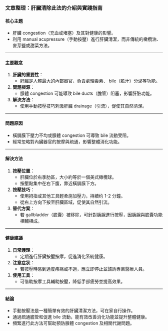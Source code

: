 ### 文章整理：肝臟清除此法的介紹與實踐指南

#### 核心主題  
- 肝臟 congestion（充血或堵塞）及其對健康的影響。  
- 利用 manual acupressure（手動按壓）進行肝臟清潔，而非傳統的橄欖油、麥芽鹽或甜菜方法。  

---

#### 主要觀念  
1. **肝臟的重要性**：  
   - 肝臟是人體最大的內部器官，負責處理毒素、 bile（膽汁）分泌等功能。  
2. **問題根源**：  
   - 腺體 congestion 可能導致 bile ducts（膽管）阻塞，影響肝脏功能。  
3. **解決方法**：  
   - 使用手動按壓技巧刺激肝臟 drainage（引流），促使其自然清潔。  

---

#### 問題原因  
- 橫膈膜下壓力不均或腺體 congestion 可導致 bile 流動受阻。  
- 經常忽略對內臟器官的按摩與疏通，影響整體消化功能。  

---

#### 解決方法  
1. **按壓位置**：  
   - 肝臟位於右季肋區，大小約等於一個美式橄欖球。  
   - 按壓點集中在右下腹，靠近橫膈膜下方。  
2. **按壓技巧**：  
   - 使用拇指或其他工具輕柔施加壓力，持續约 1-2 分鐘。  
   - 從右上方向下按至肝臟區域，促使其自然引流。  
3. **替代方案**：  
   - 若 gallbladder（膽囊）被移除，可針對胰腺進行按壓，因胰腺與膽囊功能相輔相成。  

---

#### 健康建議  
1. **日常護理**：  
   - 定期進行肝臟按壓按摩，促進消化系統健康。  
2. **注意症狀**：  
   - 若按壓時感到過度疼痛或不適，應立即停止並諮詢專業醫療人員。  
3. **使用工具**：  
   - 可借助按摩工具輔助按壓，降低手部疲勞並提高效果。  

---

#### 結論  
- 手動按壓法是一種簡單有效的肝臟清潔方法，可在家自行操作。  
- 通過疏通膽管和促進 bile 流動，能有效改善消化功能並提升整體健康。  
- 頻繁進行此方法可幫助預防腺體 congestion 及相關代謝問題。